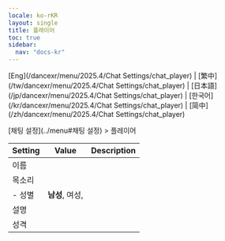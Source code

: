 ```yaml
---
locale: ko-rKR
layout: single
title: 플레이어
toc: true
sidebar:
  nav: "docs-kr"
---
```

[Eng](/dancexr/menu/2025.4/Chat Settings/chat_player) | [繁中](/tw/dancexr/menu/2025.4/Chat Settings/chat_player) | [日本語](/jp/dancexr/menu/2025.4/Chat Settings/chat_player) | [한국어](/kr/dancexr/menu/2025.4/Chat Settings/chat_player) | [简中](/zh/dancexr/menu/2025.4/Chat Settings/chat_player)

[채팅 설정](../menu#채팅 설정) > 플레이어



| Setting | Value | Description |
| :--- | --- | :--- |
| 이름 || 
| 목소리 |  |  |
|- 성별 | **남성**, 여성,  | 
| 설명 || 
| 성격 || 
